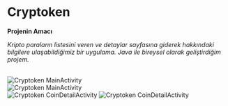 # Cryptoken


**Projenin Amacı** <br/>

*Kripto paraların listesini veren ve detaylar sayfasına giderek hakkındaki bilgilere ulaşabildiğimiz bir uygulama. Java ile bireysel olarak geliştirdiğim projem.*<br/><br>

![Cryptoken MainActivity](./images/CryptokenMainActivity.png)<br>
![Cryptoken MainActivity](./images/CryptokenMainActivity2.png)<br>
![Cryptoken CoinDetailActivity](./images/CryptokenCoinDetail.png)
![Cryptoken CoinDetailActivity](./images/CryptokenCoinDetail2.png)